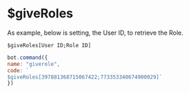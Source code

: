 # $giveRoles

As example, below is setting, the User ID, to retrieve the Role.

`$giveRoles[User ID;Role ID]`

```javascript
bot.command({
name: "giverole", 
code: `
$giveRoles[397881368715067422;773353340674900029]`
})
```

